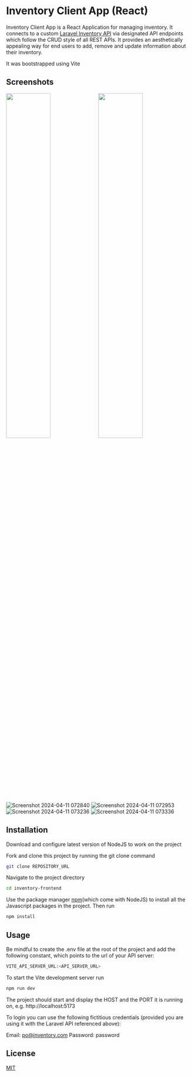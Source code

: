 # Inventory Client App (React)

Inventory Client App is a React Application for managing inventory. It connects to a custom [Laravel Inventory API](https://github.com/strikay/inventory-backend) via designated API endpoints which follow the CRUD style of all REST APIs. It provides an aesthetically appealing way for end users to add, remove and update information about their inventory. 

It was bootstrapped using Vite

## Screenshots
<img class=mobile-image src="https://github.com/strikay/inventory-frontend/assets/41167411/b048b8af-6a8e-460f-93c6-e3445e7ad648" />
<img class=mobile-image src="https://github.com/strikay/inventory-frontend/assets/41167411/1ad75274-4628-4f2c-b73d-f9679b9ea4ed" />

<style>
  .img {
    display: inline-block;
  }
  img.mobile-image {
	width: 49%;
    display: inline-block;
  }
</style>
![Screenshot 2024-04-11 072840](https://github.com/strikay/inventory-frontend/assets/41167411/b048b8af-6a8e-460f-93c6-e3445e7ad648) 
![Screenshot 2024-04-11 072953](https://github.com/strikay/inventory-frontend/assets/41167411/1ad75274-4628-4f2c-b73d-f9679b9ea4ed)
![Screenshot 2024-04-11 073236](https://github.com/strikay/inventory-frontend/assets/41167411/1c9fc187-18b0-4d5d-9b26-ec2b3d4aba83)
![Screenshot 2024-04-11 073336](https://github.com/strikay/inventory-frontend/assets/41167411/ba1d47e6-7b73-4bd0-a81d-3a6f8732ef88)

## Installation

Download and configure latest version of NodeJS to work on the project

Fork and clone this project by running the git clone command
```bash
git clone REPOSITORY_URL
```
Navigate to the project directory
```bash
cd inventory-frontend
```

Use the package manager [npm](https://nodejs.org/en/download)(which come with NodeJS) to install all the Javascript packages in the project. Then run

```bash
npm install
```

## Usage

Be mindful to create the .env file at the root of the project and add the following constant, which points to the url of your API server:
```bash
VITE_API_SERVER_URL:<API_SERVER_URL>
```

To start the Vite development server run
```bash
npm run dev
```
The project should start and display the HOST and the PORT it is running on, e.g. http://localhost:5173

To login you can use the following fictitious credentials (provided you are using it with the Laravel API referenced above):

Email: po@inventory.com
Password: password


## License

[MIT](https://choosealicense.com/licenses/mit/)
